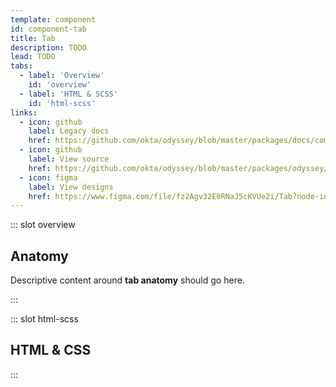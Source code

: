 ```yaml
---
template: component
id: component-tab
title: Tab
description: TODO
lead: TODO
tabs:
  - label: 'Overview'
    id: 'overview'
  - label: 'HTML & SCSS'
    id: 'html-scss'
links:
  - icon: github
    label: Legacy docs
    href: https://github.com/okta/odyssey/blob/master/packages/docs/components/tab.md
  - icon: github
    label: View source
    href: https://github.com/okta/odyssey/blob/master/packages/odyssey/src/scss/components/_tab.scss
  - icon: figma
    label: View designs
    href: https://www.figma.com/file/fz2Agv32E0RNaJ5cKVUe2i/Tab?node-id=519%3A0
---
```


::: slot overview

## Anatomy

<Description>

<span class="is-fpo">Descriptive content around **tab anatomy** should go here.</span>

</Description>

<Anatomy img="images/anatomy-tab.svg" />

:::

::: slot html-scss
## HTML & CSS
:::
